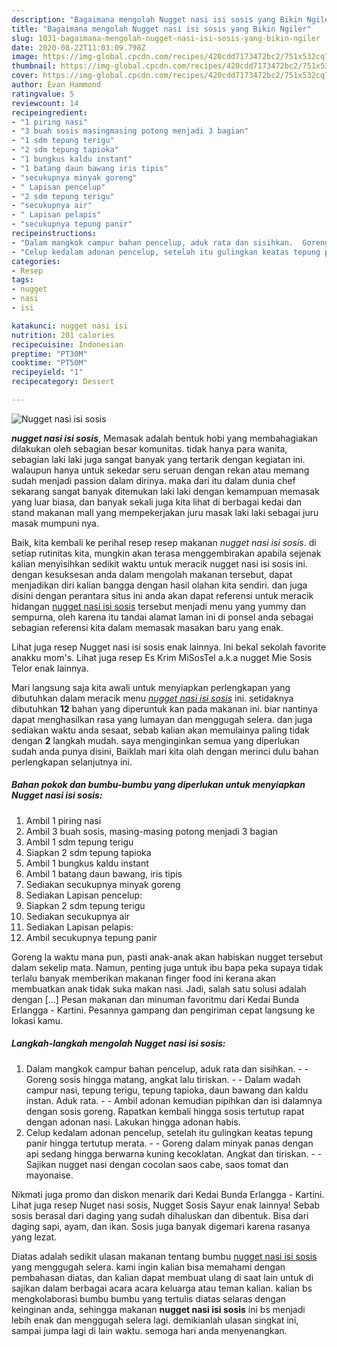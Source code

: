 ```yaml
---
description: "Bagaimana mengolah Nugget nasi isi sosis yang Bikin Ngiler"
title: "Bagaimana mengolah Nugget nasi isi sosis yang Bikin Ngiler"
slug: 1031-bagaimana-mengolah-nugget-nasi-isi-sosis-yang-bikin-ngiler
date: 2020-08-22T11:03:09.798Z
image: https://img-global.cpcdn.com/recipes/420cdd7173472bc2/751x532cq70/nugget-nasi-isi-sosis-foto-resep-utama.jpg
thumbnail: https://img-global.cpcdn.com/recipes/420cdd7173472bc2/751x532cq70/nugget-nasi-isi-sosis-foto-resep-utama.jpg
cover: https://img-global.cpcdn.com/recipes/420cdd7173472bc2/751x532cq70/nugget-nasi-isi-sosis-foto-resep-utama.jpg
author: Evan Hammond
ratingvalue: 5
reviewcount: 14
recipeingredient:
- "1 piring nasi"
- "3 buah sosis masingmasing potong menjadi 3 bagian"
- "1 sdm tepung terigu"
- "2 sdm tepung tapioka"
- "1 bungkus kaldu instant"
- "1 batang daun bawang iris tipis"
- "secukupnya minyak goreng"
- " Lapisan pencelup"
- "2 sdm tepung terigu"
- "secukupnya air"
- " Lapisan pelapis"
- "secukupnya tepung panir"
recipeinstructions:
- "Dalam mangkok campur bahan pencelup, aduk rata dan sisihkan.  Goreng sosis hingga matang, angkat lalu tiriskan.  Dalam wadah campur nasi, tepung terigu, tepung tapioka, daun bawang dan kaldu instan. Aduk rata.  Ambil adonan kemudian pipihkan dan isi dalamnya dengan sosis goreng. Rapatkan kembali hingga sosis tertutup rapat dengan adonan nasi. Lakukan hingga adonan habis."
- "Celup kedalam adonan pencelup, setelah itu gulingkan keatas tepung panir hingga tertutup merata.  Goreng dalam minyak panas dengan api sedang hingga berwarna kuning kecoklatan. Angkat dan tiriskan.  Sajikan nugget nasi dengan cocolan saos cabe, saos tomat dan mayonaise."
categories:
- Resep
tags:
- nugget
- nasi
- isi

katakunci: nugget nasi isi 
nutrition: 201 calories
recipecuisine: Indonesian
preptime: "PT30M"
cooktime: "PT50M"
recipeyield: "1"
recipecategory: Dessert

---
```



![Nugget nasi isi sosis](https://img-global.cpcdn.com/recipes/420cdd7173472bc2/751x532cq70/nugget-nasi-isi-sosis-foto-resep-utama.jpg)

<b><i>nugget nasi isi sosis</i></b>, Memasak adalah bentuk hobi yang membahagiakan dilakukan oleh sebagian besar komunitas. tidak hanya para wanita, sebagian laki laki juga sangat banyak yang tertarik dengan kegiatan ini. walaupun hanya untuk sekedar seru seruan dengan rekan atau memang sudah menjadi passion dalam dirinya. maka dari itu dalam dunia chef sekarang sangat banyak ditemukan laki laki dengan kemampuan memasak yang luar biasa, dan banyak sekali juga kita lihat di berbagai kedai dan stand makanan mall yang mempekerjakan juru masak laki laki sebagai juru masak mumpuni nya.

Baik, kita kembali ke perihal resep resep makanan <i>nugget nasi isi sosis</i>. di setiap rutinitas kita, mungkin akan terasa menggembirakan apabila sejenak kalian menyisihkan sedikit waktu untuk meracik nugget nasi isi sosis ini. dengan kesuksesan anda dalam mengolah makanan tersebut, dapat menjadikan diri kalian bangga dengan hasil olahan kita sendiri. dan juga disini dengan perantara situs ini anda akan dapat referensi untuk meracik hidangan <u>nugget nasi isi sosis</u> tersebut menjadi menu yang yummy dan sempurna, oleh karena itu tandai alamat laman ini di ponsel anda sebagai sebagian referensi kita dalam memasak masakan baru yang enak.

Lihat juga resep Nugget nasi isi sosis enak lainnya. Ini bekal sekolah favorite anakku mom&#39;s. Lihat juga resep Es Krim MiSosTel a.k.a nugget Mie Sosis Telor enak lainnya.


Mari langsung saja kita awali untuk menyiapkan perlengkapan yang dibutuhkan dalam meracik menu <u><i>nugget nasi isi sosis</i></u> ini. setidaknya dibutuhkan <b>12</b> bahan yang diperuntuk kan pada makanan ini. biar nantinya dapat menghasilkan rasa yang lumayan dan menggugah selera. dan juga sediakan waktu anda sesaat, sebab kalian akan memulainya paling tidak dengan <b>2</b> langkah mudah. saya menginginkan semua yang diperlukan sudah anda punya disini, Baiklah mari kita olah dengan merinci dulu bahan perlengkapan selanjutnya ini.

<!--inarticleads1-->

##### Bahan pokok dan bumbu-bumbu yang diperlukan untuk menyiapkan Nugget nasi isi sosis:

1. Ambil 1 piring nasi
1. Ambil 3 buah sosis, masing-masing potong menjadi 3 bagian
1. Ambil 1 sdm tepung terigu
1. Siapkan 2 sdm tepung tapioka
1. Ambil 1 bungkus kaldu instant
1. Ambil 1 batang daun bawang, iris tipis
1. Sediakan secukupnya minyak goreng
1. Sediakan  Lapisan pencelup:
1. Siapkan 2 sdm tepung terigu
1. Sediakan secukupnya air
1. Sediakan  Lapisan pelapis:
1. Ambil secukupnya tepung panir


Goreng la waktu mana pun, pasti anak-anak akan habiskan nugget tersebut dalam sekelip mata. Namun, penting juga untuk ibu bapa peka supaya tidak terlalu banyak memberikan makanan finger food ini kerana akan membuatkan anak tidak suka makan nasi. Jadi, salah satu solusi adalah dengan […] Pesan makanan dan minuman favoritmu dari Kedai Bunda Erlangga - Kartini. Pesannya gampang dan pengiriman cepat langsung ke lokasi kamu. 

<!--inarticleads2-->

##### Langkah-langkah mengolah Nugget nasi isi sosis:

1. Dalam mangkok campur bahan pencelup, aduk rata dan sisihkan. -  - Goreng sosis hingga matang, angkat lalu tiriskan. -  - Dalam wadah campur nasi, tepung terigu, tepung tapioka, daun bawang dan kaldu instan. Aduk rata. -  - Ambil adonan kemudian pipihkan dan isi dalamnya dengan sosis goreng. Rapatkan kembali hingga sosis tertutup rapat dengan adonan nasi. Lakukan hingga adonan habis.
1. Celup kedalam adonan pencelup, setelah itu gulingkan keatas tepung panir hingga tertutup merata. -  - Goreng dalam minyak panas dengan api sedang hingga berwarna kuning kecoklatan. Angkat dan tiriskan. -  - Sajikan nugget nasi dengan cocolan saos cabe, saos tomat dan mayonaise.


Nikmati juga promo dan diskon menarik dari Kedai Bunda Erlangga - Kartini. Lihat juga resep Nuget nasi sosis, Nugget Sosis Sayur enak lainnya! Sebab sosis berasal dari daging yang sudah dihaluskan dan dibentuk. Bisa dari daging sapi, ayam, dan ikan. Sosis juga banyak digemari karena rasanya yang lezat. 

Diatas adalah sedikit ulasan makanan tentang bumbu <u>nugget nasi isi sosis</u> yang menggugah selera. kami ingin kalian bisa memahami dengan pembahasan diatas, dan kalian dapat membuat ulang di saat lain untuk di sajikan dalam berbagai acara acara keluarga atau teman kalian. kalian bs mengkolaborasi bumbu bumbu yang tertulis diatas selaras dengan keinginan anda, sehingga makanan <b>nugget nasi isi sosis</b> ini bs menjadi lebih enak dan menggugah selera lagi. demikianlah ulasan singkat ini, sampai jumpa lagi di lain waktu. semoga hari anda menyenangkan.
